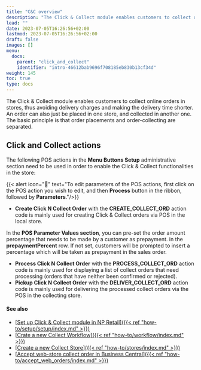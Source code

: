 ```yaml
---
title: "C&C overview"
description: "The Click & Collect module enables customers to collect online orders in stores, thus avoiding delivery charges and making the delivery time shorter. An order can also just be placed in one store, and collected in another one. The basic principle is that order placements and order-collecting are separated."
lead: ""
date: 2023-07-05T16:26:56+02:00
lastmod: 2023-07-05T16:26:56+02:00
draft: false
images: []
menu:
  docs:
    parent: "click_and_collect"
    identifier: "intro-46612bab9696f708185eb830b13cf34d"
weight: 145
toc: true
type: docs
---
```


The Click & Collect module enables customers to collect online orders in stores, thus avoiding delivery charges and making the delivery time shorter. An order can also just be placed in one store, and collected in another one. The basic principle is that order placements and order-collecting are separated.

## Click and Collect actions

The following POS actions in the **Menu Buttons Setup** administrative section need to be used in order to enable the Click & Collect functionalities in the store:

{{< alert icon="📝" text="To edit parameters of the POS actions, first click on the POS action you wish to edit, and then <b>Process</b> button in the ribbon, followed by <b>Parameters</b>."/>}}

- **Create Click N Collect Order** with the **CREATE_COLLECT_ORD** action code is mainly used for creating Click & Collect orders via POS in the local store.     

In the **POS Parameter Values section**, you can pre-set the order amount percentage that needs to be made by a customer as prepayment. in the **prepaymentPercent** row. If not set, customers will be prompted to insert a percentage which will be taken as prepayment in the sales order.  

- **Process Click N Collect Order** with the **PROCESS_COLLECT_ORD** action code is mainly used for displaying a list of collect orders that need processing (orders that have neither been confirmed or rejected).
- **Pickup Click N Collect Order** with the **DELIVER_COLLECT_ORD** action code is mainly used for delivering the processed collect orders via the POS in the collecting store. 

#### See also

- [<ins>Set up Click & Collect module in NP Retail<ins>]({{< ref "how-to/setup/setup/index.md" >}})
- [<ins>Crate a new Collect Workflow<ins>]({{< ref "how-to/workflow/index.md" >}})
- [<ins>Create a new Collect Store<ins>]({{< ref "how-to/stores/index.md" >}})
- [<ins>Accept web-store collect order in Business Central<ins>]({{< ref "how-to/accept_web_orders/index.md" >}})